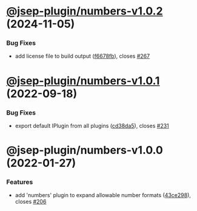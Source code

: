 # [@jsep-plugin/numbers-v1.0.2](https://github.com/EricSmekens/jsep/compare/@jsep-plugin/numbers-v1.0.1...@jsep-plugin/numbers-v1.0.2) (2024-11-05)


### Bug Fixes

* add license file to build output ([f6678fb](https://github.com/EricSmekens/jsep/commit/f6678fb0869188e9c9575fed231864f75e99af74)), closes [#267](https://github.com/EricSmekens/jsep/issues/267)

# [@jsep-plugin/numbers-v1.0.1](https://github.com/EricSmekens/jsep/compare/@jsep-plugin/numbers-v1.0.0...@jsep-plugin/numbers-v1.0.1) (2022-09-18)


### Bug Fixes

* export default IPlugin from all plugins ([cd38da5](https://github.com/EricSmekens/jsep/commit/cd38da58e0a32d8cc05fe1e4ac3791459ee90986)), closes [#231](https://github.com/EricSmekens/jsep/issues/231)

# @jsep-plugin/numbers-v1.0.0 (2022-01-27)


### Features

* add 'numbers' plugin to expand allowable number formats ([43ce298](https://github.com/EricSmekens/jsep/commit/43ce298599d6b7d668324a7c3b42ac84ee654d1c)), closes [#206](https://github.com/EricSmekens/jsep/issues/206)
